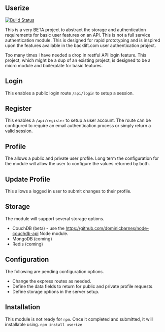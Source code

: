 ## Userize

[![Build Status](https://secure.travis-ci.org/d1b1/userize.png?branch=master)](http://travis-ci.org/d1b1/userize)

This is a very BETA project to abstract the storage and authentication requirements for basic user features on an API. This is not a full service authentication module. This is designed for rapid prototyping and is inspired upon the features available in the backlift.com user authentication project.

Too many times I have needed a drop in restful API login feature. This project, which might be a dup of an existing project, is designed to be a micro module and boilerplate for basic features. 

## Login
This enables a public login route `/api/login` to setup a session.

## Register 
This enables a `/api/register` to setup a user account. The route can be configured to require an email authentication process or simply return a valid session. 

## Profile 
The allows a public and private user profile. Long term the configuration for the module will allow the user to configure the values returned by both.

## Update Profile
This allows a logged in user to submit changes to their profile. 

## Storage
The module will support several storage options. 
* CouchDB (beta) - use the https://github.com/dominicbarnes/node-couchdb-api Node module. 
* MongoDB (coming)
* Redis (coming)

## Configuration
The following are pending configuration options. 

* Change the express routes as needed.
* Define the data fields to return for public and private profile requests.
* Define storage options in the server setup.

## Installation
This module is not ready for `npm`. Once it completed and submitted, it will installable using. `npm install userize`
